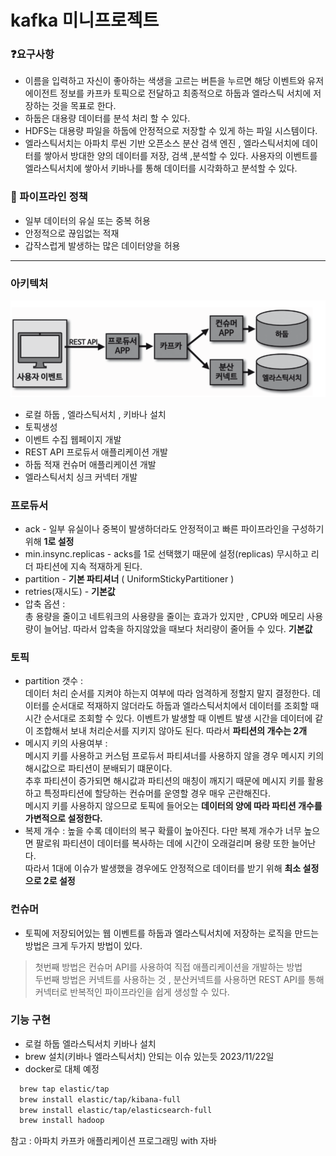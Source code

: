 
# kafka 미니프로젝트

### ❓요구사항

- 이름을 입력하고 자신이 좋아하는 색생을 고르는 버튼을 누르면 해당 이벤트와 유저 에이전트 정보를 카프카 토픽으로 전달하고 최종적으로 하둡과 엘라스틱 서치에 저장하는 것을 목표로 한다.
- 하둡은 대용량 데이터를 분석 처리 할 수 있다. 
- HDFS는 대용량 파일을 하둡에 안정적으로 저장할 수 있게 하는 파일 시스템이다.
- 엘라스틱서치는 아파치 루씬 기반 오픈소스 분산 검색 엔진 , 엘라스틱서치에 데이터를 쌓아서 방대한 양의 데이터를 저장, 검색 ,분석할 수 있다. 사용자의 이벤트를 엘라스틱서치에 쌓아서 키바나를 통해 데이터를 시각화하고 분석할 수 있다.

### 🚨 파이프라인 정책
- 일부 데이터의 유실 또는 중복 허용
- 안정적으로 끊임없는 적재
- 갑작스럽게 발생하는 많은 데이터양을 허용

---

### 아키텍처
![아키텍처](../kafka/images/architecture.png)

- 로컬 하둡 , 엘라스틱서치 , 키바나 설치
- 토픽생성
- 이벤트 수집 웹페이지 개발
- REST API 프로듀서 애플리케이션 개발
- 하둡 적재 컨슈머 애플리케이션 개발
- 엘라스틱서치 싱크 커넥터 개발

### 프로듀서
- ack - 일부 유실이나 중복이 발생하더라도 안정적이고 빠른 파이프라인을 구성하기 위해 **1로 설정**
- min.insync.replicas - acks를 1로 선택했기 때문에 설정(replicas) 무시하고 리더 파티션에 지속 적재하게 된다.
- partition - **기본 파티셔너** ( UniformStickyPartitioner )
- retries(재시도) - **기본값**
- 압축 옵션 :   
총 용량을 줄이고 네트워크의 사용량을 줄이는 효과가 있지만 , CPU와 메모리 사용량이 늘어남. 따라서 압축을 하지않았을 때보다 처리량이 줄어들 수 있다. **기본값**

### 토픽
- partition 갯수 :    
데이터 처리 순서를 지켜야 하는지 여부에 따라 엄격하게 정할지 말지 결정한다. 데이터를 순서대로 적재하지 않더라도 하둡과 엘라스틱서치에서 데이터를 조회할 때 시간 순서대로 조회할 수 있다.
이벤트가 발생할 때 이벤트 발생 시간을 데이터에 같이 조합해서 보내 처리순서를 지키지 않아도 된다. 따라서 **파티션의 개수는 2개**
- 메시지 키의 사용여부 :  
메시지 키를 사용하고 커스텀 프로듀서 파티셔너를 사용하지 않을 경우 메시지 키의 해시값으로 파티션이 분배되기 떄문이다.  
추후 파티션이 증가되면 해시값과 파티션의 매칭이 깨지기 때문에 메시지 키를 활용하고 특정파티션에 할당하는 컨슈머를 운영할 경우 매우 곤란해진다.  
메시지 키를 사용하지 않으므로 토픽에 들어오는 **데이터의 양에 따라 파티션 개수를 가변적으로 설정한다.**
- 복제 개수 : 높을 수록 데이터의 복구 확률이 높아진다. 다만 복제 개수가 너무 높으면 팔로워 파티션이 데이터를 복사하는 데에 시간이 오래걸리며 용량 또한 늘어난다.  
따라서 1대에 이슈가 발생했을 경우에도 안정적으로 데이터를 받기 위해 **최소 설정으로 2로 설정**

### 컨슈머
- 토픽에 저장되어있는 웹 이벤트를 하둡과 엘라스틱서치에 저장하는 로직을 만드는 방법은 크게 두가지 방법이 있다.

> 첫번째 방법은 컨슈머 API를 사용하여 직접 애플리케이션을 개발하는 방법   
> 두번째 방법은 커넥트를 사용하는 것 , 분산커넥트를 사용하면 REST API를 통해 커넥터로 반복적인 파이프라인을 쉽게 생성할 수 있다.

### 기능 구현 


- 로컬 하둡 엘라스틱서치 키바나 설치
- brew 설치(키바나 엘라스틱서치) 안되는 이슈 있는듯 2023/11/22일
- docker로 대체 예정

```zsh
  brew tap elastic/tap
  brew install elastic/tap/kibana-full
  brew install elastic/tap/elasticsearch-full
  brew install hadoop 
```

참고 :  아파치 카프카 애플리케이션 프로그래밍 with 자바 